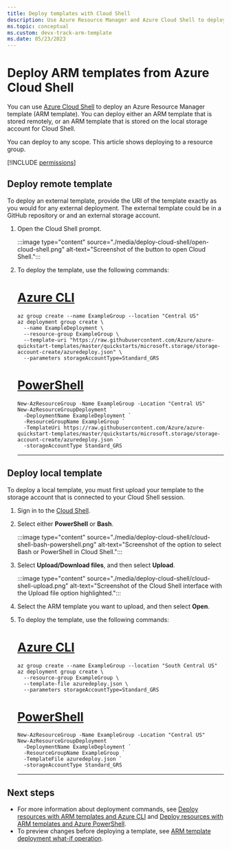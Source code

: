 ```yaml
---
title: Deploy templates with Cloud Shell
description: Use Azure Resource Manager and Azure Cloud Shell to deploy resources to Azure. The resources are defined in an Azure Resource Manager template (ARM template).
ms.topic: conceptual
ms.custom: devx-track-arm-template
ms.date: 05/23/2023
---
```


# Deploy ARM templates from Azure Cloud Shell

You can use [Azure Cloud Shell](../../cloud-shell/overview.md) to deploy an Azure Resource Manager template (ARM template). You can deploy either an ARM template that is stored remotely, or an ARM template that is stored on the local storage account for Cloud Shell.

You can deploy to any scope. This article shows deploying to a resource group.

[!INCLUDE [permissions](../../../includes/template-deploy-permissions.md)]

## Deploy remote template

To deploy an external template, provide the URI of the template exactly as you would for any external deployment. The external template could be in a GitHub repository or and an external storage account.

1. Open the Cloud Shell prompt.

   :::image type="content" source="./media/deploy-cloud-shell/open-cloud-shell.png" alt-text="Screenshot of the button to open Cloud Shell.":::

1. To deploy the template, use the following commands:

   # [Azure CLI](#tab/azure-cli)

   ```azurecli-interactive
   az group create --name ExampleGroup --location "Central US"
   az deployment group create \
     --name ExampleDeployment \
     --resource-group ExampleGroup \
     --template-uri "https://raw.githubusercontent.com/Azure/azure-quickstart-templates/master/quickstarts/microsoft.storage/storage-account-create/azuredeploy.json" \
     --parameters storageAccountType=Standard_GRS
   ```

   # [PowerShell](#tab/azure-powershell)

   ```azurepowershell-interactive
   New-AzResourceGroup -Name ExampleGroup -Location "Central US"
   New-AzResourceGroupDeployment `
     -DeploymentName ExampleDeployment `
     -ResourceGroupName ExampleGroup `
     -TemplateUri https://raw.githubusercontent.com/Azure/azure-quickstart-templates/master/quickstarts/microsoft.storage/storage-account-create/azuredeploy.json `
     -storageAccountType Standard_GRS
   ```

   ---

## Deploy local template

To deploy a local template, you must first upload your template to the storage account that is connected to your Cloud Shell session.

1. Sign in to the [Cloud Shell](https://shell.azure.com).

1. Select either **PowerShell** or **Bash**.

   :::image type="content" source="./media/deploy-cloud-shell/cloud-shell-bash-powershell.png" alt-text="Screenshot of the option to select Bash or PowerShell in Cloud Shell.":::

1. Select **Upload/Download files**, and then select **Upload**.

   :::image type="content" source="./media/deploy-cloud-shell/cloud-shell-upload.png" alt-text="Screenshot of the Cloud Shell interface with the Upload file option highlighted.":::

1. Select the ARM template you want to upload, and then select **Open**.

1. To deploy the template, use the following commands:

   # [Azure CLI](#tab/azure-cli)

   ```azurecli-interactive
   az group create --name ExampleGroup --location "South Central US"
   az deployment group create \
     --resource-group ExampleGroup \
     --template-file azuredeploy.json \
     --parameters storageAccountType=Standard_GRS
   ```

   # [PowerShell](#tab/azure-powershell)

   ```azurepowershell-interactive
   New-AzResourceGroup -Name ExampleGroup -Location "Central US"
   New-AzResourceGroupDeployment `
     -DeploymentName ExampleDeployment `
     -ResourceGroupName ExampleGroup `
     -TemplateFile azuredeploy.json `
     -storageAccountType Standard_GRS
   ```

   ---

## Next steps

- For more information about deployment commands, see [Deploy resources with ARM templates and Azure CLI](deploy-cli.md) and [Deploy resources with ARM templates and Azure PowerShell](deploy-powershell.md).
- To preview changes before deploying a template, see [ARM template deployment what-if operation](./deploy-what-if.md).
